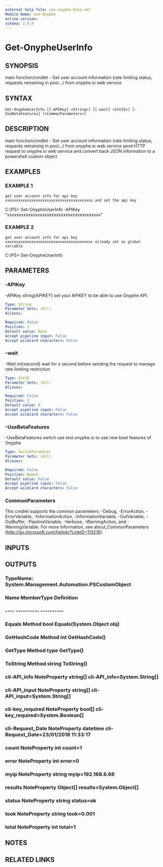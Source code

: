 ```yaml
---
external help file: use-onyphe-help.xml
Module Name: Use-Onyphe
online version:
schema: 2.0.0
---
```


# Get-OnypheUserInfo

## SYNOPSIS
main function/cmdlet - Get user account information (rate limiting status, requests remaining in pool...) from onyphe.io web service

## SYNTAX

```
Get-OnypheUserInfo [[-APIKey] <String>] [[-wait] <Int32>] [-UseBetaFeatures] [<CommonParameters>]
```

## DESCRIPTION
main function/cmdlet - Get user account information (rate limiting status, requests remaining in pool...) from onyphe.io web service
send HTTP request to onyphe.io web service and convert back JSON information to a powershell custom object

## EXAMPLES

### EXAMPLE 1
```
get user account info for api key xxxxxxxxxxxxxxxxxxxxxxxxxxxxxxxxxxxxxxxx and set the api key
```

C:\PS\> Get-OnypheUserInfo -APIKey "xxxxxxxxxxxxxxxxxxxxxxxxxxxxxxxxxxxxxxxx"

### EXAMPLE 2
```
get user account info for api key xxxxxxxxxxxxxxxxxxxxxxxxxxxxxxxxxxxxxxxx already set as global variable
```

C:\PS\> Get-OnypheUserInfo

## PARAMETERS

### -APIKey
-APIKey string{APIKEY}
set your APIKEY to be able to use Onyphe API.

```yaml
Type: String
Parameter Sets: (All)
Aliases:

Required: False
Position: 1
Default value: None
Accept pipeline input: False
Accept wildcard characters: False
```

### -wait
-Wait int{second}
wait for x second before sending the request to manage rate limiting restriction

```yaml
Type: Int32
Parameter Sets: (All)
Aliases:

Required: False
Position: 2
Default value: 0
Accept pipeline input: False
Accept wildcard characters: False
```

### -UseBetaFeatures
-UseBetaFeatures switch
use test.onyphe.io to use new beat features of Onyphe

```yaml
Type: SwitchParameter
Parameter Sets: (All)
Aliases:

Required: False
Position: Named
Default value: False
Accept pipeline input: False
Accept wildcard characters: False
```

### CommonParameters
This cmdlet supports the common parameters: -Debug, -ErrorAction, -ErrorVariable, -InformationAction, -InformationVariable, -OutVariable, -OutBuffer, -PipelineVariable, -Verbose, -WarningAction, and -WarningVariable. For more information, see about_CommonParameters (http://go.microsoft.com/fwlink/?LinkID=113216).

## INPUTS

## OUTPUTS

### TypeName: System.Management.Automation.PSCustomObject
### Name             MemberType   Definition
### ----             ----------   ----------
### Equals           Method       bool Equals(System.Object obj)
### GetHashCode      Method       int GetHashCode()
### GetType          Method       type GetType()
### ToString         Method       string ToString()
### cli-API_info     NoteProperty string[] cli-API_info=System.String[]
### cli-API_input    NoteProperty string[] cli-API_input=System.String[]
### cli-key_required NoteProperty bool[] cli-key_required=System.Boolean[]
### cli-Request_Date NoteProperty datetime cli-Request_Date=23/01/2018 11:33:17
### count            NoteProperty int count=1
### error            NoteProperty int error=0
### myip             NoteProperty string myip=192.168.6.66
### results          NoteProperty Object[] results=System.Object[]
### status           NoteProperty string status=ok
### took             NoteProperty string took=0.001
### total            NoteProperty int total=1
## NOTES

## RELATED LINKS
